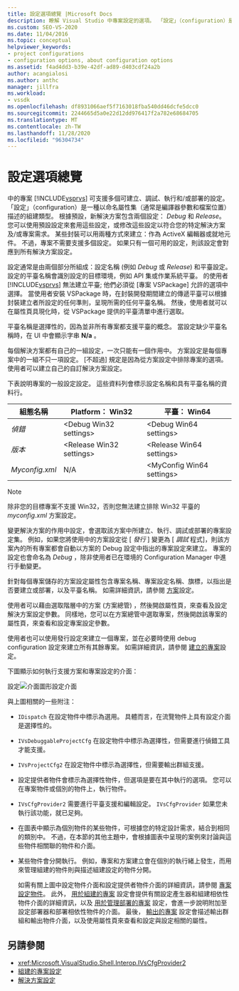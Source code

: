 ```yaml
---
title: 設定選項總覽 |Microsoft Docs
description: 瞭解 Visual Studio 中專案設定的選項。 「設定」（configuration）是一種以命名屬性集和檔案位置所描述的組建類型。
ms.custom: SEO-VS-2020
ms.date: 11/04/2016
ms.topic: conceptual
helpviewer_keywords:
- project configurations
- configuration options, about configuration options
ms.assetid: f4ad4dd3-b39e-42df-ad89-d403cdf24a2b
author: acangialosi
ms.author: anthc
manager: jillfra
ms.workload:
- vssdk
ms.openlocfilehash: df8931066aef5f7163018fba540dd46dcfe5dcc0
ms.sourcegitcommit: 2244665d5a0e22d12dd976417f2a782e68684705
ms.translationtype: MT
ms.contentlocale: zh-TW
ms.lasthandoff: 11/28/2020
ms.locfileid: "96304734"
---
```

# <a name="configuration-options-overview"></a>設定選項總覽
中的專案 [!INCLUDE[vsprvs](../../code-quality/includes/vsprvs_md.md)] 可支援多個可建立、調試、執行和/或部署的設定。 「設定」（configuration）是一種以命名屬性集（通常是編譯器參數和檔案位置）描述的組建類型。 根據預設，新解決方案包含兩個設定： *Debug* 和 *Release*。 您可以使用預設設定來套用這些設定，或修改這些設定以符合您的特定解決方案及/或專案需求。 某些封裝可以用兩種方式來建立：作為 ActiveX 編輯器或就地元件。 不過，專案不需要支援多個設定。 如果只有一個可用的設定，則該設定會對應到所有解決方案設定。

 設定通常是由兩個部分所組成：設定名稱 (例如 *Debug* 或 *Release*) 和平臺設定。 設定的平臺名稱會識別設定的目標環境，例如 API 集或作業系統平臺。 的使用者 [!INCLUDE[vsprvs](../../code-quality/includes/vsprvs_md.md)] 無法建立平臺; 他們必須從 [專案 VSPackage] 允許的選項中選擇。 當使用者安裝 VSPackage 時，在封裝開發期間建立的傳遞平臺可以根據封裝建立者所設定的任何準則，呈現所需的任何平臺名稱。 然後，使用者就可以在屬性頁具現化時，從 VSPackage 提供的平臺清單中進行選取。

 平臺名稱是選擇性的，因為並非所有專案都支援平臺的概念。 當設定缺少平臺名稱時，在 UI 中會顯示字串 **N/a** 。

 每個解決方案都有自己的一組設定，一次只能有一個作用中。 方案設定是每個專案中的一組不只一項設定。 [不超過] 規定是因為從方案設定中排除專案的選項。 使用者可以建立自己的自訂解決方案設定。

 下表說明專案的一般設定設定。 這些資料列會標示設定名稱和具有平臺名稱的資料行。

|組態名稱|Platform： Win32|平臺： Win64|
|------------------------|----------------------|----------------------|
|*偵錯*|\<Debug Win32 settings>|\<Debug Win64 settings>|
|*版本*|\<Release Win32 settings>|\<Release Win64 settings>|
|*Myconfig.xml*|N/A|\<MyConfig Win64 settings>|

> [!NOTE]
> 除非您的目標專案不支援 Win32，否則您無法建立排除 Win32 平臺的 *myconfig.xml* 方案設定。

 變更解決方案的作用中設定，會選取該方案中所建立、執行、調試或部署的專案設定集。 例如，如果您將使用中的方案設定從 [ *發行* ] 變更為 [ *調試* 程式]，則該方案內的所有專案都會自動以方案的 Debug 設定中指出的專案設定來建立。 專案的設定也會命名為 *Debug* ，除非使用者已在環境的 Configuration Manager 中進行手動變更。

 針對每個專案儲存的方案設定屬性包含專案名稱、專案設定名稱、旗標，以指出是否要建立或部署，以及平臺名稱。 如需詳細資訊，請參閱 [方案](../../extensibility/internals/solution-configuration.md)設定。

 使用者可以藉由選取階層中的方案 (方案總管) ，然後開啟屬性頁，來查看及設定解決方案設定參數。 同樣地，您可以在方案總管中選取專案，然後開啟該專案的屬性頁，來查看和設定專案設定參數。

 使用者也可以使用發行設定來建立一個專案，並在必要時使用 debug configuration 設定來建立所有其餘專案。 如需詳細資訊，請參閱 [建立的專案](../../extensibility/internals/project-configuration-for-building.md)設定。

 下圖顯示如何執行支援方案和專案設定的介面：

 設定![介面圖形](../../extensibility/internals/media/vsconfiginterfaces.gif "vsConfigInterfaces")設定介面

 與上圖相關的一些附注：

- `IDispatch` 在設定物件中標示為選用。 具體而言，在流覽物件上具有設定介面是選擇性的。

- `IVsDebuggableProjectCfg` 在設定物件中標示為選擇性，但需要進行偵錯工具才能支援。

- `IVsProjectCfg2` 在設定物件中標示為選擇性，但需要輸出群組支援。

- 設定提供者物件會標示為選擇性物件，但選項是要在其中執行的選項。 您可以在專案物件或個別的物件上，執行物件。

- `IVsCfgProvider2` 需要進行平臺支援和編輯設定。 `IVsCfgProvider` 如果您未執行該功能，就已足夠。

- 在圖表中顯示為個別物件的某些物件，可根據您的特定設計需求，結合到相同的類別中。 不過，在本節的其他主題中，會根據圖表中呈現的案例來討論與這些物件相關聯的物件和介面。

- 某些物件會分開執行。 例如，專案和方案建立會在個別的執行緒上發生，而用來管理組建的物件則與描述組建設定的物件分開。

  如需有關上圖中設定物件介面和設定提供者物件介面的詳細資訊，請參閱 [專案設定物件](../../extensibility/internals/project-configuration-object.md)。 此外， [用於組建的專案](../../extensibility/internals/project-configuration-for-building.md) 設定會提供有關設定產生器和組建相依性物件介面的詳細資訊，以及 [用於管理部署的專案](../../extensibility/internals/project-configuration-for-managing-deployment.md) 設定，會進一步說明附加至設定部署器和部署相依性物件的介面。 最後， [輸出的專案](../../extensibility/internals/project-configuration-for-output.md) 設定會描述輸出群組和輸出物件介面，以及使用屬性頁來查看和設定與設定相關的屬性。

## <a name="see-also"></a>另請參閱
- <xref:Microsoft.VisualStudio.Shell.Interop.IVsCfgProvider2>
- [組建的專案設定](../../extensibility/internals/project-configuration-for-building.md)
- [解決方案設定](../../extensibility/internals/solution-configuration.md)
